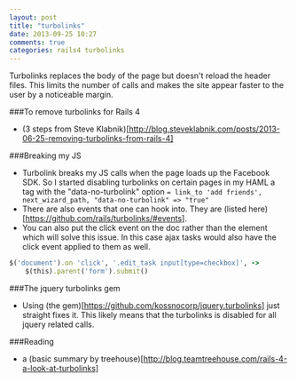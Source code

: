 ```yaml
---
layout: post
title: "turbolinks"
date: 2013-09-25 10:27
comments: true
categories: rails4 turbolinks
---
```


Turbolinks replaces the body of the page but doesn't reload the header files. This limits the number of calls and makes the site appear faster to the user by a noticeable margin.

###To remove turbolinks for Rails 4
  - (3 steps from Steve Klabnik)[http://blog.steveklabnik.com/posts/2013-06-25-removing-turbolinks-from-rails-4]

###Breaking my JS
  - Turbolink breaks my JS calls when the page loads up the Facebook SDK. So I started disabling turbolinks on certain pages in my HAML a tag with the "data-no-turbolink" option `= link_to 'add friends', next_wizard_path, "data-no-turbolink" => "true"`
  - There are also events that one can hook into. They are (listed here)[https://github.com/rails/turbolinks/#events].
  - You can also put the click event on the doc rather than the element which will solve this issue. In this case ajax tasks would also have the click event applied to them as well.

```ruby Click Event on doc rather than element
$('document').on 'click', '.edit_task input[type=checkbox]', ->
    $(this).parent('form').submit()
```

###The jquery turbolinks gem
  - Using (the gem)[https://github.com/kossnocorp/jquery.turbolinks] just straight fixes it. This likely means that the turbolinks is disabled for all jquery related calls.


###Reading
  - a (basic summary by treehouse)[http://blog.teamtreehouse.com/rails-4-a-look-at-turbolinks]